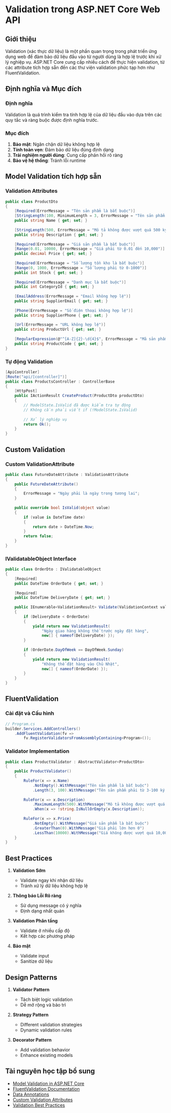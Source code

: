# Validation trong ASP.NET Core Web API

## Giới thiệu
Validation (xác thực dữ liệu) là một phần quan trọng trong phát triển ứng dụng web để đảm bảo dữ liệu đầu vào từ người dùng là hợp lệ trước khi xử lý nghiệp vụ. ASP.NET Core cung cấp nhiều cách để thực hiện validation, từ các attribute tích hợp sẵn đến các thư viện validation phức tạp hơn như FluentValidation.

## Định nghĩa và Mục đích

### Định nghĩa
Validation là quá trình kiểm tra tính hợp lệ của dữ liệu đầu vào dựa trên các quy tắc và ràng buộc được định nghĩa trước.

### Mục đích
1. **Bảo mật**: Ngăn chặn dữ liệu không hợp lệ
2. **Tính toàn vẹn**: Đảm bảo dữ liệu đúng định dạng
3. **Trải nghiệm người dùng**: Cung cấp phản hồi rõ ràng
4. **Bảo vệ hệ thống**: Tránh lỗi runtime

## Model Validation tích hợp sẵn

### Validation Attributes

```csharp
public class ProductDto
{
    [Required(ErrorMessage = "Tên sản phẩm là bắt buộc")]
    [StringLength(100, MinimumLength = 3, ErrorMessage = "Tên sản phẩm phải từ 3-100 ký tự")]
    public string Name { get; set; }
    
    [StringLength(500, ErrorMessage = "Mô tả không được vượt quá 500 ký tự")]
    public string Description { get; set; }
    
    [Required(ErrorMessage = "Giá sản phẩm là bắt buộc")]
    [Range(0.01, 10000, ErrorMessage = "Giá phải từ 0.01 đến 10,000")]
    public decimal Price { get; set; }
    
    [Required(ErrorMessage = "Số lượng tồn kho là bắt buộc")]
    [Range(0, 1000, ErrorMessage = "Số lượng phải từ 0-1000")]
    public int Stock { get; set; }
    
    [Required(ErrorMessage = "Danh mục là bắt buộc")]
    public int CategoryId { get; set; }
    
    [EmailAddress(ErrorMessage = "Email không hợp lệ")]
    public string SupplierEmail { get; set; }
    
    [Phone(ErrorMessage = "Số điện thoại không hợp lệ")]
    public string SupplierPhone { get; set; }
    
    [Url(ErrorMessage = "URL không hợp lệ")]
    public string ProductUrl { get; set; }
    
    [RegularExpression(@"^[A-Z]{2}-\d{4}$", ErrorMessage = "Mã sản phẩm phải có định dạng XX-0000")]
    public string ProductCode { get; set; }
}
```

### Tự động Validation

```csharp
[ApiController]
[Route("api/[controller]")]
public class ProductsController : ControllerBase
{
    [HttpPost]
    public IActionResult CreateProduct(ProductDto productDto)
    {
        // ModelState.IsValid đã được kiểm tra tự động
        // Không cần phải viết if (!ModelState.IsValid)
        
        // Xử lý nghiệp vụ
        return Ok();
    }
}
```

## Custom Validation

### Custom ValidationAttribute

```csharp
public class FutureDateAttribute : ValidationAttribute
{
    public FutureDateAttribute()
    {
        ErrorMessage = "Ngày phải là ngày trong tương lai";
    }
    
    public override bool IsValid(object value)
    {
        if (value is DateTime date)
        {
            return date > DateTime.Now;
        }
        return false;
    }
}
```

### IValidatableObject Interface

```csharp
public class OrderDto : IValidatableObject
{
    [Required]
    public DateTime OrderDate { get; set; }
    
    [Required]
    public DateTime DeliveryDate { get; set; }
    
    public IEnumerable<ValidationResult> Validate(ValidationContext validationContext)
    {
        if (DeliveryDate < OrderDate)
        {
            yield return new ValidationResult(
                "Ngày giao hàng không thể trước ngày đặt hàng",
                new[] { nameof(DeliveryDate) });
        }
        
        if (OrderDate.DayOfWeek == DayOfWeek.Sunday)
        {
            yield return new ValidationResult(
                "Không thể đặt hàng vào Chủ Nhật",
                new[] { nameof(OrderDate) });
        }
    }
}
```

## FluentValidation

### Cài đặt và Cấu hình

```csharp
// Program.cs
builder.Services.AddControllers()
    .AddFluentValidation(fv => 
        fv.RegisterValidatorsFromAssemblyContaining<Program>());
```

### Validator Implementation

```csharp
public class ProductValidator : AbstractValidator<ProductDto>
{
    public ProductValidator()
    {
        RuleFor(x => x.Name)
            .NotEmpty().WithMessage("Tên sản phẩm là bắt buộc")
            .Length(3, 100).WithMessage("Tên sản phẩm phải từ 3-100 ký tự");
            
        RuleFor(x => x.Description)
            .MaximumLength(500).WithMessage("Mô tả không được vượt quá 500 ký tự")
            .When(x => !string.IsNullOrEmpty(x.Description));
            
        RuleFor(x => x.Price)
            .NotEmpty().WithMessage("Giá sản phẩm là bắt buộc")
            .GreaterThan(0).WithMessage("Giá phải lớn hơn 0")
            .LessThan(10000).WithMessage("Giá không được vượt quá 10,000");
    }
}
```

## Best Practices

1. **Validation Sớm**
   - Validate ngay khi nhận dữ liệu
   - Tránh xử lý dữ liệu không hợp lệ

2. **Thông báo Lỗi Rõ ràng**
   - Sử dụng message có ý nghĩa
   - Định dạng nhất quán

3. **Validation Phân tầng**
   - Validate ở nhiều cấp độ
   - Kết hợp các phương pháp

4. **Bảo mật**
   - Validate input
   - Sanitize dữ liệu

## Design Patterns

1. **Validator Pattern**
   - Tách biệt logic validation
   - Dễ mở rộng và bảo trì

2. **Strategy Pattern**
   - Different validation strategies
   - Dynamic validation rules

3. **Decorator Pattern**
   - Add validation behavior
   - Enhance existing models

## Tài nguyên học tập bổ sung

- [Model Validation in ASP.NET Core](https://docs.microsoft.com/en-us/aspnet/core/mvc/models/validation)
- [FluentValidation Documentation](https://docs.fluentvalidation.net/)
- [Data Annotations](https://docs.microsoft.com/en-us/dotnet/api/system.componentmodel.dataannotations)
- [Custom Validation Attributes](https://docs.microsoft.com/en-us/aspnet/core/mvc/models/validation#custom-validation-attributes)
- [Validation Best Practices](https://docs.microsoft.com/en-us/dotnet/standard/design-guidelines/validation) 